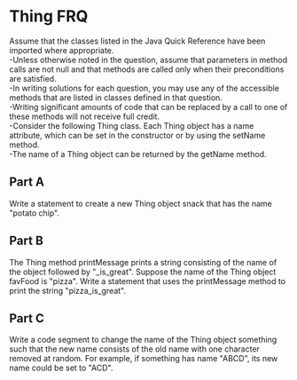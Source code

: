 # Thing FRQ

Assume that the classes listed in the Java Quick Reference have been imported where appropriate.  
-Unless otherwise noted in the question, assume that parameters in method calls are not null and that methods are called only when their preconditions are satisfied.  
-In writing solutions for each question, you may use any of the accessible methods that are listed  in classes defined in that question.   
-Writing significant amounts of code that can be replaced by a call to one of these methods will not receive full credit.  
-Consider the following Thing class. Each Thing object has a name attribute, which can be set in the constructor or by using the setName method.   
-The name of a Thing object can be returned by the getName method.  


## Part A
Write a statement to create a new Thing object snack that has the name "potato chip".

## Part B
The Thing method printMessage prints a string consisting of the name of the object followed by "_is_great".
Suppose the name of the Thing object favFood is "pizza". 
Write a statement that uses the printMessage method to print the string "pizza_is_great".

## Part C
Write a code segment to change the name of the Thing object something such that the new name consists of the old name with one character removed at random. 
For example, if something has name "ABCD", its new name could be set to "ACD".

    
